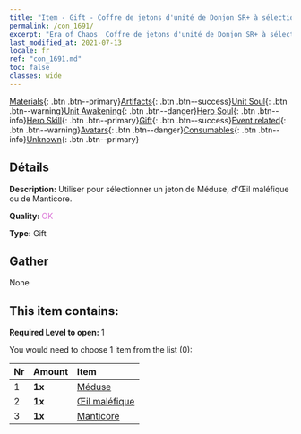 ```yaml
---
title: "Item - Gift - Coffre de jetons d'unité de Donjon SR+ à sélectionner"
permalink: /con_1691/
excerpt: "Era of Chaos  Coffre de jetons d'unité de Donjon SR+ à sélectionner"
last_modified_at: 2021-07-13
locale: fr
ref: "con_1691.md"
toc: false
classes: wide
---
```

 [Materials](/ItemsFR/){: .btn .btn--primary}[Artifacts](/ItemsFR/Artifacts/){: .btn .btn--success}[Unit Soul](/ItemsFR/UnitSoul/){: .btn .btn--warning}[Unit Awakening](/ItemsFR/UnitAwakening/){: .btn .btn--danger}[Hero Soul](/ItemsFR/HeroSoul/){: .btn .btn--info}[Hero Skill](/ItemsFR/HeroSkill/){: .btn .btn--primary}[Gift](/ItemsFR/Gift/){: .btn .btn--success}[Event related](/ItemsFR/Events/){: .btn .btn--warning}[Avatars](/ItemsFR/Avatars/){: .btn .btn--danger}[Consumables](/ItemsFR/Consumables/){: .btn .btn--info}[Unknown](/ItemsFR/Unknown/){: .btn .btn--primary}

## Détails
 **Description:** Utiliser pour sélectionner un jeton de Méduse, d'Œil maléfique ou de Manticore.

 **Quality:** <span style="color: #DA70D6">OK</span>

 **Type:** Gift

## Gather

  None

## This item contains:

 **Required Level to open:** 1

 You would need to choose 1 item from the list (0):

  | Nr | Amount |     Item    |
  |:---|:-------|:------------|
  | 1 |  **1x** | [Méduse](/ItemsFR/unt_247/) |  | 
  | 2 |  **1x** | [Œil maléfique](/ItemsFR/unt_246/) |  | 
  | 3 |  **1x** | [Manticore](/ItemsFR/unt_249/) |  | 
